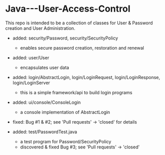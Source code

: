 # Java---User-Access-Control
This repo is intended to be a collection of classes for User &amp; Password creation and User Administration.

- added: security/Password, security/SecurityPolicy
  - enables secure password creation, restoration and renewal

- added: user/User
  - encapsulates user data

- added: login/AbstractLogin, login/LoginRequest, login/LoginResponse, login/LoginServer
  - this is a simple framework/api to build login programs

- added: ui/console/ConsoleLogin
  - a console implementation of AbstractLogin
  
- fixed: Bug #1 & #2; see 'Pull requests' -> 'closed' for details

- added: test/PasswordTest.java
  - a test program for Password/SecurityPolicy
  - discovered & fixed Bug #3; see 'Pull requests' -> 'closed'
